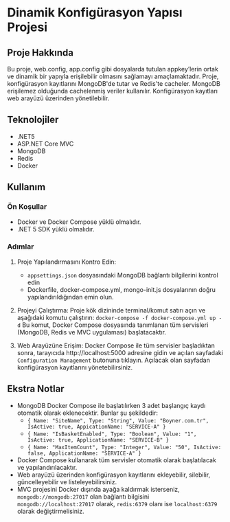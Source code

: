 # Dinamik Konfigürasyon Yapısı Projesi
## Proje Hakkında
Bu proje, web.config, app.config gibi dosyalarda tutulan appkey’lerin ortak ve dinamik bir yapıyla erişilebilir olmasını sağlamayı amaçlamaktadır. Proje, konfigürasyon kayıtlarını MongoDB'de tutar ve Redis'te cacheler. MongoDB erişilemez olduğunda cachelenmiş veriler kullanılır. Konfigürasyon kayıtları web arayüzü üzerinden yönetilebilir.

## Teknolojiler
- .NET5
- ASP.NET Core MVC
- MongoDB
- Redis
- Docker

## Kullanım
### Ön Koşullar
- Docker ve Docker Compose yüklü olmalıdır.
- .NET 5 SDK yüklü olmalıdır.

### Adımlar
1. Proje Yapılandırmasını Kontro Edin:
   - `appsettings.json` dosyasındaki MongoDB bağlantı bilgilerini kontrol edin
   - Dockerfile, docker-compose.yml, mongo-init.js dosyalarının doğru yapılandırıldığından emin olun.

2. Projeyi Çalıştırma:
  Proje kök dizininde terminal/komut satırı açın ve aşağıdaki komutu çalıştırın:
  `docker-compose -f docker-compose.yml up -d`
  Bu komut, Docker Compose dosyasında tanımlanan tüm servisleri (MongoDB, Redis ve MVC uygulaması) başlatacaktır.

3. Web Arayüzüne Erişim:
   Docker Compose ile tüm servisler başladıktan sonra, tarayıcıda http://localhost:5000 adresine gidin ve açılan sayfadaki `Configuration Management` butonuna tıklayın. Açılacak olan sayfadan konfigürasyon kayıtlarını yönetebilirsiniz.

## Ekstra Notlar
- MongoDB Docker Compose ile başlatılırken 3 adet başlangıç kaydı otomatik olarak eklenecektir. Bunlar şu şekildedir:
  * `{ Name: "SiteName", Type: "String", Value: "Boyner.com.tr", IsActive: true, AppicationName: "SERVICE-A" }`
  * `{ Name: "IsBasketEnabled", Type: "Boolean", Value: "1", IsActive: true, ApplicationName: "SERVICE-B" }`
  * `{ Name: "MaxItemCount", Type: "Integer", Value: "50", IsActive: false, ApplicationName: "SERVICE-A" }`
- Docker Compose kullanarak tüm servisler otomatik olarak başlatılacak ve yapılandırılacaktır.
- Web arayüzü üzerinden konfigürasyon kayıtlarını ekleyebilir, silebilir, güncelleyebilir ve listeleyebilirsiniz.
- MVC projesini Docker dışında ayağa kaldırmak isterseniz, `mongodb://mongodb:27017` olan bağlantı bilgisini `mongodb://localhost:27017` olarak, `redis:6379` olanı ise `localhost:6379` olarak değiştirmelisiniz.
